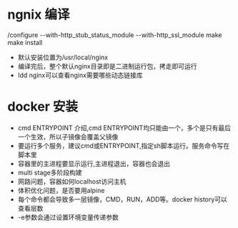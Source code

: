 # ngnix 编译 
/configure --with-http_stub_status_module --with-http_ssl_module 
make 
make install 
* 默认安装位置为/usr/local/nginx
* 编译完后，整个默认nginx目录即是二进制运行包，拷走即可运行
* ldd nginx可以查看nginx需要哪些动态链接库
# docker 安装
* cmd ENTRYPOINT 介绍,cmd ENTRYPOINT均只能由一个，多个是只有最后一个生效，所以子镜像会覆盖父镜像
* 要运行多个服务，建议cmd或ENTRYPOINT,指定sh脚本运行。服务命令写在脚本里
* 容器里的主进程要显示运行,主进程退出，容器也会退出
* multi stage多阶段构建
* 网路问题，容器如何localhost访问主机
* 体积优化问题，是否要用alpine
* 每个命令都会导致多一层镜像，CMD，RUN，ADD等。docker history可以查看层数
* -e参数会通过设置环境变量传递参数

